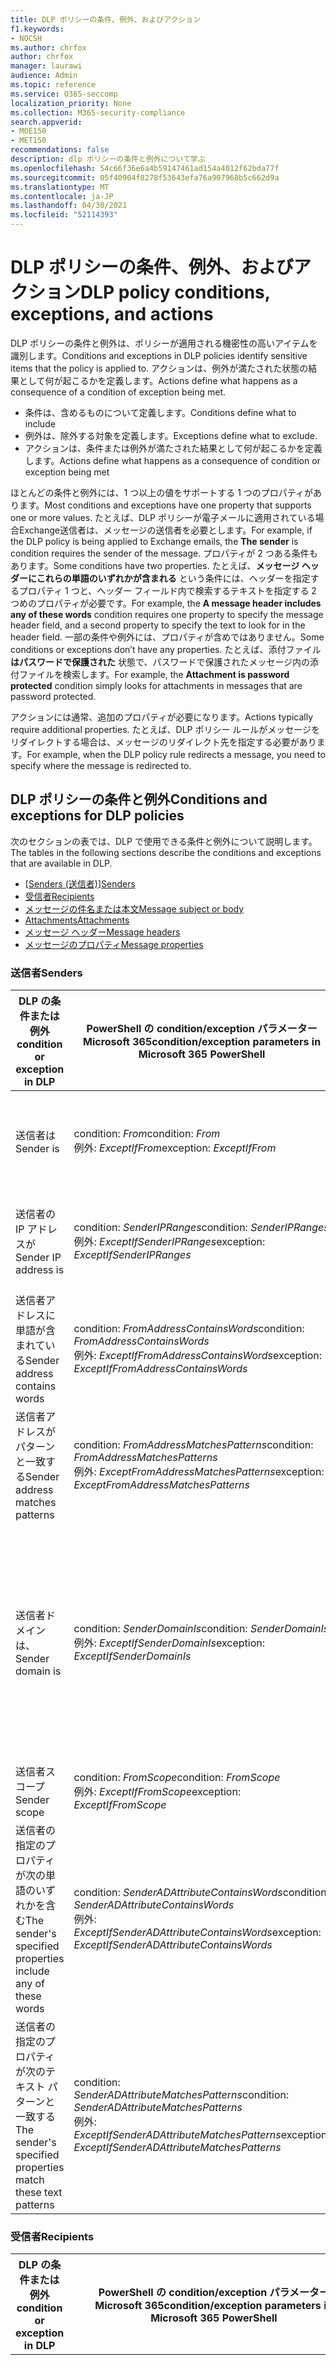 ```yaml
---
title: DLP ポリシーの条件、例外、およびアクション
f1.keywords:
- NOCSH
ms.author: chrfox
author: chrfox
manager: laurawi
audience: Admin
ms.topic: reference
ms.service: O365-seccomp
localization_priority: None
ms.collection: M365-security-compliance
search.appverid:
- MOE150
- MET150
recommendations: false
description: dlp ポリシーの条件と例外について学ぶ
ms.openlocfilehash: 54c66f36e6a4b59147461ad154a4012f62bda77f
ms.sourcegitcommit: 05f40904f8278f53643efa76a907968b5c662d9a
ms.translationtype: MT
ms.contentlocale: ja-JP
ms.lasthandoff: 04/30/2021
ms.locfileid: "52114393"
---
```

# <a name="dlp-policy-conditions-exceptions-and-actions"></a><span data-ttu-id="dfca8-103">DLP ポリシーの条件、例外、およびアクション</span><span class="sxs-lookup"><span data-stu-id="dfca8-103">DLP policy conditions, exceptions, and actions</span></span>

<span data-ttu-id="dfca8-104">DLP ポリシーの条件と例外は、ポリシーが適用される機密性の高いアイテムを識別します。</span><span class="sxs-lookup"><span data-stu-id="dfca8-104">Conditions and exceptions in DLP policies identify sensitive items that the policy is applied to.</span></span> <span data-ttu-id="dfca8-105">アクションは、例外が満たされた状態の結果として何が起こるかを定義します。</span><span class="sxs-lookup"><span data-stu-id="dfca8-105">Actions define what happens as a consequence of a condition of exception being met.</span></span>

- <span data-ttu-id="dfca8-106">条件は、含めるものについて定義します。</span><span class="sxs-lookup"><span data-stu-id="dfca8-106">Conditions define what to include</span></span>
- <span data-ttu-id="dfca8-107">例外は、除外する対象を定義します。</span><span class="sxs-lookup"><span data-stu-id="dfca8-107">Exceptions define what to exclude.</span></span>
- <span data-ttu-id="dfca8-108">アクションは、条件または例外が満たされた結果として何が起こるかを定義します。</span><span class="sxs-lookup"><span data-stu-id="dfca8-108">Actions define what happens as a consequence of condition or exception being met</span></span>
 
<span data-ttu-id="dfca8-109">ほとんどの条件と例外には、1 つ以上の値をサポートする 1 つのプロパティがあります。</span><span class="sxs-lookup"><span data-stu-id="dfca8-109">Most conditions and exceptions have one property that supports one or more values.</span></span> <span data-ttu-id="dfca8-110">たとえば、DLP ポリシーが電子メールに適用されている場合Exchange送信者は、メッセージの送信者を必要とします。</span><span class="sxs-lookup"><span data-stu-id="dfca8-110">For example, if the DLP policy is being applied to Exchange emails, the **The sender** is condition requires the sender of the message.</span></span> <span data-ttu-id="dfca8-111">プロパティが 2 つある条件もあります。</span><span class="sxs-lookup"><span data-stu-id="dfca8-111">Some conditions have two properties.</span></span> <span data-ttu-id="dfca8-112">たとえば、**メッセージ ヘッダーにこれらの単語のいずれかが含まれる** という条件には、ヘッダーを指定するプロパティ 1 つと、ヘッダー フィールド内で検索するテキストを指定する 2 つめのプロパティが必要です。</span><span class="sxs-lookup"><span data-stu-id="dfca8-112">For example, the **A message header includes any of these words** condition requires one property to specify the message header field, and a second property to specify the text to look for in the header field.</span></span> <span data-ttu-id="dfca8-113">一部の条件や例外には、プロパティが含めではありません。</span><span class="sxs-lookup"><span data-stu-id="dfca8-113">Some conditions or exceptions don’t have any properties.</span></span> <span data-ttu-id="dfca8-114">たとえば、添付ファイル **はパスワードで保護された** 状態で、パスワードで保護されたメッセージ内の添付ファイルを検索します。</span><span class="sxs-lookup"><span data-stu-id="dfca8-114">For example, the **Attachment is password protected** condition simply looks for attachments in messages that are password protected.</span></span>

<span data-ttu-id="dfca8-115">アクションには通常、追加のプロパティが必要になります。</span><span class="sxs-lookup"><span data-stu-id="dfca8-115">Actions typically require additional properties.</span></span> <span data-ttu-id="dfca8-116">たとえば、DLP ポリシー ルールがメッセージをリダイレクトする場合は、メッセージのリダイレクト先を指定する必要があります。</span><span class="sxs-lookup"><span data-stu-id="dfca8-116">For example, when the DLP policy rule redirects a message, you need to specify where the message is redirected to.</span></span> 
<!-- Some actions have multiple properties that are available or required. For example, when the rule adds a header field to the message header, you need to specify both the name and value of the header. When the rule adds a disclaimer to messages, you need to specify the disclaimer text, but you can also specify where to insert the text, or what to do if the disclaimer can't be added to the message. Typically, you can configure multiple actions in a rule, but some actions are exclusive. For example, one rule can't reject and redirect the same message.-->

## <a name="conditions-and-exceptions-for-dlp-policies"></a><span data-ttu-id="dfca8-117">DLP ポリシーの条件と例外</span><span class="sxs-lookup"><span data-stu-id="dfca8-117">Conditions and exceptions for DLP policies</span></span>

<span data-ttu-id="dfca8-118">次のセクションの表では、DLP で使用できる条件と例外について説明します。</span><span class="sxs-lookup"><span data-stu-id="dfca8-118">The tables in the following sections describe the conditions and exceptions that are available in DLP.</span></span>

- <span data-ttu-id="dfca8-119">[[Senders (送信者)](#senders)]</span><span class="sxs-lookup"><span data-stu-id="dfca8-119">[Senders](#senders)</span></span>
- [<span data-ttu-id="dfca8-120">受信者</span><span class="sxs-lookup"><span data-stu-id="dfca8-120">Recipients</span></span>](#recipients)
- [<span data-ttu-id="dfca8-121">メッセージの件名または本文</span><span class="sxs-lookup"><span data-stu-id="dfca8-121">Message subject or body</span></span>](#message-subject-or-body)
- [<span data-ttu-id="dfca8-122">Attachments</span><span class="sxs-lookup"><span data-stu-id="dfca8-122">Attachments</span></span>](#attachments)
- [<span data-ttu-id="dfca8-123">メッセージ ヘッダー</span><span class="sxs-lookup"><span data-stu-id="dfca8-123">Message headers</span></span>](#message-headers)
- [<span data-ttu-id="dfca8-124">メッセージのプロパティ</span><span class="sxs-lookup"><span data-stu-id="dfca8-124">Message properties</span></span>](#message-properties)

### <a name="senders"></a><span data-ttu-id="dfca8-125">送信者</span><span class="sxs-lookup"><span data-stu-id="dfca8-125">Senders</span></span>


|<span data-ttu-id="dfca8-126">**DLP の条件または例外**</span><span class="sxs-lookup"><span data-stu-id="dfca8-126">**condition or exception in DLP**</span></span>  |<span data-ttu-id="dfca8-127">**PowerShell の condition/exception パラメーター Microsoft 365**</span><span class="sxs-lookup"><span data-stu-id="dfca8-127">**condition/exception parameters in Microsoft 365 PowerShell**</span></span> |<span data-ttu-id="dfca8-128">**プロパティの種類**</span><span class="sxs-lookup"><span data-stu-id="dfca8-128">**property type**</span></span>  |<span data-ttu-id="dfca8-129">**説明**</span><span class="sxs-lookup"><span data-stu-id="dfca8-129">**description**</span></span>|
|---------|---------|---------|---------|
|<span data-ttu-id="dfca8-130">送信者は</span><span class="sxs-lookup"><span data-stu-id="dfca8-130">Sender is</span></span> |<span data-ttu-id="dfca8-131">condition: *From*</span><span class="sxs-lookup"><span data-stu-id="dfca8-131">condition: *From*</span></span> <br/> <span data-ttu-id="dfca8-132">例外: *ExceptIfFrom*</span><span class="sxs-lookup"><span data-stu-id="dfca8-132">exception: *ExceptIfFrom*</span></span>      |<span data-ttu-id="dfca8-133">住所</span><span class="sxs-lookup"><span data-stu-id="dfca8-133">Addresses</span></span> |     <span data-ttu-id="dfca8-134">指定されたメールボックス、メール ユーザー、メール連絡先、または組織内のMicrosoft 365によって送信されるメッセージ。</span><span class="sxs-lookup"><span data-stu-id="dfca8-134">Messages that are sent by the specified mailboxes, mail users, mail contacts, or Microsoft 365 groups in the organization.</span></span>|
|<span data-ttu-id="dfca8-135">送信者の IP アドレスが</span><span class="sxs-lookup"><span data-stu-id="dfca8-135">Sender IP address is</span></span>     |<span data-ttu-id="dfca8-136">condition: *SenderIPRanges*</span><span class="sxs-lookup"><span data-stu-id="dfca8-136">condition: *SenderIPRanges*</span></span><br/> <span data-ttu-id="dfca8-137">例外: *ExceptIfSenderIPRanges*</span><span class="sxs-lookup"><span data-stu-id="dfca8-137">exception: *ExceptIfSenderIPRanges*</span></span>         |  <span data-ttu-id="dfca8-138">IPAddressRanges</span><span class="sxs-lookup"><span data-stu-id="dfca8-138">IPAddressRanges</span></span>       | <span data-ttu-id="dfca8-139">送信者の IP アドレスが、指定した IP アドレスと一致するか、指定した IP アドレスの範囲内にあるメッセージです。</span><span class="sxs-lookup"><span data-stu-id="dfca8-139">Messages where the sender's IP address matches the specified IP address, or falls within the specified IP address range.</span></span>       |
|<span data-ttu-id="dfca8-140">送信者アドレスに単語が含まれている</span><span class="sxs-lookup"><span data-stu-id="dfca8-140">Sender address contains words</span></span>   | <span data-ttu-id="dfca8-141">condition: *FromAddressContainsWords*</span><span class="sxs-lookup"><span data-stu-id="dfca8-141">condition: *FromAddressContainsWords*</span></span> <br/> <span data-ttu-id="dfca8-142">例外: *ExceptIfFromAddressContainsWords*</span><span class="sxs-lookup"><span data-stu-id="dfca8-142">exception: *ExceptIfFromAddressContainsWords*</span></span>        |   <span data-ttu-id="dfca8-143">Words</span><span class="sxs-lookup"><span data-stu-id="dfca8-143">Words</span></span>      |   <span data-ttu-id="dfca8-144">送信者のメール アドレスに指定の単語が含まれているメッセージです。</span><span class="sxs-lookup"><span data-stu-id="dfca8-144">Messages that contain the specified words in the sender's email address.</span></span>|
| <span data-ttu-id="dfca8-145">送信者アドレスがパターンと一致する</span><span class="sxs-lookup"><span data-stu-id="dfca8-145">Sender address matches patterns</span></span>    | <span data-ttu-id="dfca8-146">condition: *FromAddressMatchesPatterns*</span><span class="sxs-lookup"><span data-stu-id="dfca8-146">condition: *FromAddressMatchesPatterns*</span></span> <br/> <span data-ttu-id="dfca8-147">例外: *ExceptFromAddressMatchesPatterns*</span><span class="sxs-lookup"><span data-stu-id="dfca8-147">exception: *ExceptFromAddressMatchesPatterns*</span></span>       |      <span data-ttu-id="dfca8-148">パターン</span><span class="sxs-lookup"><span data-stu-id="dfca8-148">Patterns</span></span>   |  <span data-ttu-id="dfca8-149">送信者のメール アドレスに、特定の正規表現と一致するテキスト パターンが含まれているメッセージです。</span><span class="sxs-lookup"><span data-stu-id="dfca8-149">Messages where the sender's email address contains text patterns that match the specified regular expressions.</span></span>  |
|<span data-ttu-id="dfca8-150">送信者ドメインは、</span><span class="sxs-lookup"><span data-stu-id="dfca8-150">Sender domain is</span></span>  |  <span data-ttu-id="dfca8-151">condition: *SenderDomainIs*</span><span class="sxs-lookup"><span data-stu-id="dfca8-151">condition: *SenderDomainIs*</span></span> <br/> <span data-ttu-id="dfca8-152">例外: *ExceptIfSenderDomainIs*</span><span class="sxs-lookup"><span data-stu-id="dfca8-152">exception: *ExceptIfSenderDomainIs*</span></span>       |<span data-ttu-id="dfca8-153">DomainName</span><span class="sxs-lookup"><span data-stu-id="dfca8-153">DomainName</span></span>         |     <span data-ttu-id="dfca8-154">送信者のメール アドレスのドメインが指定された値と一致するメッセージです。</span><span class="sxs-lookup"><span data-stu-id="dfca8-154">Messages where the domain of the sender's email address matches the specified value.</span></span> <span data-ttu-id="dfca8-155">指定したドメイン (ドメインのサブドメインなど) を含む送信者ドメインを検索する必要がある場合は、送信者アドレス一致 \**(\*\*\*FromAddressMatchesPatterns*) 条件を使用し、次の構文を使用してドメインを指定します。 \. \.</span><span class="sxs-lookup"><span data-stu-id="dfca8-155">If you need to find sender domains that *contain* the specified domain (for example, any subdomain of a domain), use **The sender address matches**(*FromAddressMatchesPatterns*) condition and specify the domain by using the syntax: '\.domain\.com$'.</span></span>    |
|<span data-ttu-id="dfca8-156">送信者スコープ</span><span class="sxs-lookup"><span data-stu-id="dfca8-156">Sender scope</span></span>    | <span data-ttu-id="dfca8-157">condition: *FromScope*</span><span class="sxs-lookup"><span data-stu-id="dfca8-157">condition: *FromScope*</span></span> <br/> <span data-ttu-id="dfca8-158">例外: *ExceptIfFromScope*</span><span class="sxs-lookup"><span data-stu-id="dfca8-158">exception: *ExceptIfFromScope*</span></span>    | <span data-ttu-id="dfca8-159">UserScopeFrom</span><span class="sxs-lookup"><span data-stu-id="dfca8-159">UserScopeFrom</span></span>    |    <span data-ttu-id="dfca8-160">内部または外部の送信者によって送信されるメッセージ。</span><span class="sxs-lookup"><span data-stu-id="dfca8-160">Messages that are sent by either internal or external senders.</span></span>    |
|<span data-ttu-id="dfca8-161">送信者の指定のプロパティが次の単語のいずれかを含む</span><span class="sxs-lookup"><span data-stu-id="dfca8-161">The sender's specified properties include any of these words</span></span>|<span data-ttu-id="dfca8-162">condition: *SenderADAttributeContainsWords*</span><span class="sxs-lookup"><span data-stu-id="dfca8-162">condition: *SenderADAttributeContainsWords*</span></span> <br/> <span data-ttu-id="dfca8-163">例外: *ExceptIfSenderADAttributeContainsWords*</span><span class="sxs-lookup"><span data-stu-id="dfca8-163">exception: *ExceptIfSenderADAttributeContainsWords*</span></span>|<span data-ttu-id="dfca8-164">First プロパティ: `ADAttribute`</span><span class="sxs-lookup"><span data-stu-id="dfca8-164">First property: `ADAttribute`</span></span> <p> <span data-ttu-id="dfca8-165">2 番目のプロパティ: `Words`</span><span class="sxs-lookup"><span data-stu-id="dfca8-165">Second property: `Words`</span></span>|<span data-ttu-id="dfca8-166">送信者の指定した Active Directory 属性に、指定された単語が含まれているメッセージ。</span><span class="sxs-lookup"><span data-stu-id="dfca8-166">Messages where the specified Active Directory attribute of the sender contains any of the specified words.</span></span>|
|<span data-ttu-id="dfca8-167">送信者の指定のプロパティが次のテキスト パターンと一致する</span><span class="sxs-lookup"><span data-stu-id="dfca8-167">The sender's specified properties match these text patterns</span></span>|<span data-ttu-id="dfca8-168">condition: *SenderADAttributeMatchesPatterns*</span><span class="sxs-lookup"><span data-stu-id="dfca8-168">condition: *SenderADAttributeMatchesPatterns*</span></span> <br/> <span data-ttu-id="dfca8-169">例外: *ExceptIfSenderADAttributeMatchesPatterns*</span><span class="sxs-lookup"><span data-stu-id="dfca8-169">exception: *ExceptIfSenderADAttributeMatchesPatterns*</span></span>|<span data-ttu-id="dfca8-170">First プロパティ: `ADAttribute`</span><span class="sxs-lookup"><span data-stu-id="dfca8-170">First property: `ADAttribute`</span></span> <p> <span data-ttu-id="dfca8-171">2 番目のプロパティ: `Patterns`</span><span class="sxs-lookup"><span data-stu-id="dfca8-171">Second property: `Patterns`</span></span>|<span data-ttu-id="dfca8-172">送信者の指定した Active Directory 属性に、指定した正規表現に一致するテキスト パターンが含まれるメッセージ。</span><span class="sxs-lookup"><span data-stu-id="dfca8-172">Messages where the specified Active Directory attribute of the sender contains text patterns that match the specified regular expressions.</span></span>|

### <a name="recipients"></a><span data-ttu-id="dfca8-173">受信者</span><span class="sxs-lookup"><span data-stu-id="dfca8-173">Recipients</span></span>

|<span data-ttu-id="dfca8-174">**DLP の条件または例外**</span><span class="sxs-lookup"><span data-stu-id="dfca8-174">**condition or exception in DLP**</span></span>| <span data-ttu-id="dfca8-175">**PowerShell の condition/exception パラメーター Microsoft 365**</span><span class="sxs-lookup"><span data-stu-id="dfca8-175">**condition/exception parameters in Microsoft 365 PowerShell**</span></span> |    <span data-ttu-id="dfca8-176">**プロパティの種類**</span><span class="sxs-lookup"><span data-stu-id="dfca8-176">**property type**</span></span> | <span data-ttu-id="dfca8-177">**説明**</span><span class="sxs-lookup"><span data-stu-id="dfca8-177">**description**</span></span>|
|---------|---------|---------|---------|
|<span data-ttu-id="dfca8-178">受信者が</span><span class="sxs-lookup"><span data-stu-id="dfca8-178">Recipient is</span></span>|  <span data-ttu-id="dfca8-179">condition: *SentTo*</span><span class="sxs-lookup"><span data-stu-id="dfca8-179">condition: *SentTo*</span></span> <br/> <span data-ttu-id="dfca8-180">例外: *ExceptIfSentTo*</span><span class="sxs-lookup"><span data-stu-id="dfca8-180">exception: *ExceptIfSentTo*</span></span> | <span data-ttu-id="dfca8-181">住所</span><span class="sxs-lookup"><span data-stu-id="dfca8-181">Addresses</span></span> | <span data-ttu-id="dfca8-p105">受信者の 1 人が組織内の指定されたメールボックス、メール ユーザー、メール連絡先であるメッセージです。受信者はメッセージの **To**、**Cc**、**Bcc** のフィールドにいることが可能です。</span><span class="sxs-lookup"><span data-stu-id="dfca8-p105">Messages where one of the recipients is the specified mailbox, mail user, or mail contact in the organization. The recipients can be in the **To**, **Cc**, or **Bcc** fields of the message.</span></span>|
|<span data-ttu-id="dfca8-184">受信者ドメインが</span><span class="sxs-lookup"><span data-stu-id="dfca8-184">Recipient domain is</span></span>|   <span data-ttu-id="dfca8-185">condition: *RecipientDomainIs*</span><span class="sxs-lookup"><span data-stu-id="dfca8-185">condition: *RecipientDomainIs*</span></span> <br/> <span data-ttu-id="dfca8-186">例外: *ExceptIfRecipientDomainIs*</span><span class="sxs-lookup"><span data-stu-id="dfca8-186">exception: *ExceptIfRecipientDomainIs*</span></span> |   <span data-ttu-id="dfca8-187">DomainName</span><span class="sxs-lookup"><span data-stu-id="dfca8-187">DomainName</span></span> |    <span data-ttu-id="dfca8-188">受信者の電子メール アドレスのドメインが指定した値と一致するメッセージ。</span><span class="sxs-lookup"><span data-stu-id="dfca8-188">Messages where the domain of the recipient's email address matches the specified value.</span></span>|
|<span data-ttu-id="dfca8-189">受信者のアドレスに単語が含まれている</span><span class="sxs-lookup"><span data-stu-id="dfca8-189">Recipient address contains words</span></span>|  <span data-ttu-id="dfca8-190">condition: *AnyOfRecipientAddressContainsWords*</span><span class="sxs-lookup"><span data-stu-id="dfca8-190">condition: *AnyOfRecipientAddressContainsWords*</span></span> <br/> <span data-ttu-id="dfca8-191">例外: *ExceptIfAnyOfRecipientAddressContainsWords*</span><span class="sxs-lookup"><span data-stu-id="dfca8-191">exception: *ExceptIfAnyOfRecipientAddressContainsWords*</span></span>|  <span data-ttu-id="dfca8-192">Words</span><span class="sxs-lookup"><span data-stu-id="dfca8-192">Words</span></span>|  <span data-ttu-id="dfca8-193">受信者のメール アドレスに指定の単語が含まれているメッセージです。</span><span class="sxs-lookup"><span data-stu-id="dfca8-193">Messages that contain the specified words in the recipient's email address.</span></span> <br/><span data-ttu-id="dfca8-p106">**注**: この条件が、受信プロキシ アドレスに送信されるメッセージについて考慮していない点に注意してください。受信者のプライマリ メール アドレスに送信されるメッセージのみを照合します。</span><span class="sxs-lookup"><span data-stu-id="dfca8-p106">**Note**: This condition doesn't consider messages that are sent to recipient proxy addresses. It only matches messages that are sent to the recipient's primary email address.</span></span>|
|<span data-ttu-id="dfca8-196">受信者アドレスがパターンと一致する</span><span class="sxs-lookup"><span data-stu-id="dfca8-196">Recipient address matches patterns</span></span>| <span data-ttu-id="dfca8-197">condition: *AnyOfRecipientAddressMatchesPatterns*</span><span class="sxs-lookup"><span data-stu-id="dfca8-197">condition: *AnyOfRecipientAddressMatchesPatterns*</span></span> <br/> <span data-ttu-id="dfca8-198">例外: *ExceptIfAnyOfRecipientAddressMatchesPatterns*</span><span class="sxs-lookup"><span data-stu-id="dfca8-198">exception: *ExceptIfAnyOfRecipientAddressMatchesPatterns*</span></span>| <span data-ttu-id="dfca8-199">パターン</span><span class="sxs-lookup"><span data-stu-id="dfca8-199">Patterns</span></span>    |<span data-ttu-id="dfca8-200">受信者のメール アドレスに、特定の正規表現と一致するテキスト パターンが含まれているメッセージです。</span><span class="sxs-lookup"><span data-stu-id="dfca8-200">Messages where a recipient's email address contains text patterns that match the specified regular expressions.</span></span> <br/> <span data-ttu-id="dfca8-p107">**注**: この条件が、受信プロキシ アドレスに送信されるメッセージについて考慮していない点に注意してください。受信者のプライマリ メール アドレスに送信されるメッセージのみを照合します。</span><span class="sxs-lookup"><span data-stu-id="dfca8-p107">**Note**: This condition doesn't consider messages that are sent to recipient proxy addresses. It only matches messages that are sent to the recipient's primary email address.</span></span>|
|<span data-ttu-id="dfca8-203">のメンバーに送信されます。</span><span class="sxs-lookup"><span data-stu-id="dfca8-203">Sent to member of</span></span>| <span data-ttu-id="dfca8-204">condition: *SentToMemberOf*</span><span class="sxs-lookup"><span data-stu-id="dfca8-204">condition: *SentToMemberOf*</span></span> <br/> <span data-ttu-id="dfca8-205">例外: *ExceptIfSentToMemberOf*</span><span class="sxs-lookup"><span data-stu-id="dfca8-205">exception: *ExceptIfSentToMemberOf*</span></span>|  <span data-ttu-id="dfca8-206">住所</span><span class="sxs-lookup"><span data-stu-id="dfca8-206">Addresses</span></span>|  <span data-ttu-id="dfca8-207">指定した配布グループ、メールが有効なセキュリティ グループ、またはグループのメンバーである受信者をMicrosoft 365メッセージ。</span><span class="sxs-lookup"><span data-stu-id="dfca8-207">Messages that contain recipients who are members of the specified distribution group, mail-enabled security group, or Microsoft 365 group.</span></span> <span data-ttu-id="dfca8-208">グループはメッセージの **To**、**Cc**、または **Bcc** フィールドにあることが可能です。</span><span class="sxs-lookup"><span data-stu-id="dfca8-208">The group can be in the **To**, **Cc**, or **Bcc** fields of the message.</span></span>|

### <a name="message-subject-or-body"></a><span data-ttu-id="dfca8-209">メッセージの件名または本文</span><span class="sxs-lookup"><span data-stu-id="dfca8-209">Message subject or body</span></span>

|<span data-ttu-id="dfca8-210">**DLP の条件または例外**</span><span class="sxs-lookup"><span data-stu-id="dfca8-210">**condition or exception in DLP**</span></span> | <span data-ttu-id="dfca8-211">**PowerShell の condition/exception パラメーター Microsoft 365**</span><span class="sxs-lookup"><span data-stu-id="dfca8-211">**condition/exception parameters in Microsoft 365 PowerShell**</span></span> |<span data-ttu-id="dfca8-212">**プロパティの種類**</span><span class="sxs-lookup"><span data-stu-id="dfca8-212">**property type**</span></span>| <span data-ttu-id="dfca8-213">**説明**</span><span class="sxs-lookup"><span data-stu-id="dfca8-213">**description**</span></span>|
|---------|---------|---------|---------|
|<span data-ttu-id="dfca8-214">件名には、単語または語句が含まれている</span><span class="sxs-lookup"><span data-stu-id="dfca8-214">Subject contains words or phrases</span></span>| <span data-ttu-id="dfca8-215">condition: *SubjectContainsWords*</span><span class="sxs-lookup"><span data-stu-id="dfca8-215">condition: *SubjectContainsWords*</span></span> <br/> <span data-ttu-id="dfca8-216">例外: *ExceptIf SubjectContainsWords*</span><span class="sxs-lookup"><span data-stu-id="dfca8-216">exception: *ExceptIf SubjectContainsWords*</span></span>| <span data-ttu-id="dfca8-217">Words</span><span class="sxs-lookup"><span data-stu-id="dfca8-217">Words</span></span>   |<span data-ttu-id="dfca8-218">Subject フィールドに特定の単語を持つメッセージです。</span><span class="sxs-lookup"><span data-stu-id="dfca8-218">Messages that have the specified words in the Subject field.</span></span>|
|<span data-ttu-id="dfca8-219">件名がパターンと一致する</span><span class="sxs-lookup"><span data-stu-id="dfca8-219">Subject matches patterns</span></span>|<span data-ttu-id="dfca8-220">condition: *SubjectMatchesPatterns*</span><span class="sxs-lookup"><span data-stu-id="dfca8-220">condition: *SubjectMatchesPatterns*</span></span> <br/> <span data-ttu-id="dfca8-221">例外: *ExceptIf SubjectMatchesPatterns*</span><span class="sxs-lookup"><span data-stu-id="dfca8-221">exception: *ExceptIf SubjectMatchesPatterns*</span></span>|<span data-ttu-id="dfca8-222">パターン</span><span class="sxs-lookup"><span data-stu-id="dfca8-222">Patterns</span></span>   |<span data-ttu-id="dfca8-223">Subject フィールドに、指定された正規表現に一致するテキスト パターンが含まれるメッセージ。</span><span class="sxs-lookup"><span data-stu-id="dfca8-223">Messages where the Subject field contain text patterns that match the specified regular expressions.</span></span>|
|<span data-ttu-id="dfca8-224">コンテンツが含まれている</span><span class="sxs-lookup"><span data-stu-id="dfca8-224">Content contains</span></span>|  <span data-ttu-id="dfca8-225">condition: *ContentContainsSensitiveInformation*</span><span class="sxs-lookup"><span data-stu-id="dfca8-225">condition: *ContentContainsSensitiveInformation*</span></span> <br/> <span data-ttu-id="dfca8-226">例外 *ExceptIfContentContainsSensitiveInformation*</span><span class="sxs-lookup"><span data-stu-id="dfca8-226">exception *ExceptIfContentContainsSensitiveInformation*</span></span>| <span data-ttu-id="dfca8-227">SensitiveInformationTypes</span><span class="sxs-lookup"><span data-stu-id="dfca8-227">SensitiveInformationTypes</span></span>|  <span data-ttu-id="dfca8-228">データ損失防止 (DLP) ポリシーで定義された機密情報を含むメッセージまたはドキュメント。</span><span class="sxs-lookup"><span data-stu-id="dfca8-228">Messages or documents that contain sensitive information as defined by data loss prevention (DLP) policies.</span></span>|
| <span data-ttu-id="dfca8-229">件名または本文の一致パターン</span><span class="sxs-lookup"><span data-stu-id="dfca8-229">Subject or Body matches pattern</span></span>    | <span data-ttu-id="dfca8-230">condition: *SubjectOrBodyMatchesPatterns*</span><span class="sxs-lookup"><span data-stu-id="dfca8-230">condition: *SubjectOrBodyMatchesPatterns*</span></span> <br/> <span data-ttu-id="dfca8-231">例外: *ExceptIfSubjectOrBodyMatchesPatterns*</span><span class="sxs-lookup"><span data-stu-id="dfca8-231">exception: *ExceptIfSubjectOrBodyMatchesPatterns*</span></span>    | <span data-ttu-id="dfca8-232">パターン</span><span class="sxs-lookup"><span data-stu-id="dfca8-232">Patterns</span></span>    | <span data-ttu-id="dfca8-233">件名フィールドまたはメッセージ本文に、指定した正規表現に一致するテキスト パターンが含まれるメッセージ。</span><span class="sxs-lookup"><span data-stu-id="dfca8-233">Messages where the subject field or message body contains text patterns that match the specified regular expressions.</span></span>    |
| <span data-ttu-id="dfca8-234">件名または本文に単語が含まれている</span><span class="sxs-lookup"><span data-stu-id="dfca8-234">Subject or Body contains words</span></span>    | <span data-ttu-id="dfca8-235">condition: *SubjectOrBodyContainsWords*</span><span class="sxs-lookup"><span data-stu-id="dfca8-235">condition: *SubjectOrBodyContainsWords*</span></span> <br/> <span data-ttu-id="dfca8-236">例外: *ExceptIfSubjectOrBodyContainsWords*</span><span class="sxs-lookup"><span data-stu-id="dfca8-236">exception: *ExceptIfSubjectOrBodyContainsWords*</span></span>    | <span data-ttu-id="dfca8-237">Words</span><span class="sxs-lookup"><span data-stu-id="dfca8-237">Words</span></span>    | <span data-ttu-id="dfca8-238">件名フィールドまたはメッセージ本文に指定された単語があるメッセージ</span><span class="sxs-lookup"><span data-stu-id="dfca8-238">Messages that have the specified words in the subject field or message body</span></span>    |


### <a name="attachments"></a><span data-ttu-id="dfca8-239">Attachments</span><span class="sxs-lookup"><span data-stu-id="dfca8-239">Attachments</span></span>

|<span data-ttu-id="dfca8-240">**DLP の条件または例外**</span><span class="sxs-lookup"><span data-stu-id="dfca8-240">**condition or exception in DLP**</span></span>| <span data-ttu-id="dfca8-241">**PowerShell の condition/exception パラメーター Microsoft 365**</span><span class="sxs-lookup"><span data-stu-id="dfca8-241">**condition/exception parameters in Microsoft 365 PowerShell**</span></span>| <span data-ttu-id="dfca8-242">**プロパティの種類**</span><span class="sxs-lookup"><span data-stu-id="dfca8-242">**property type**</span></span>   |<span data-ttu-id="dfca8-243">**説明**</span><span class="sxs-lookup"><span data-stu-id="dfca8-243">**description**</span></span>|
|---------|---------|---------|---------|
|<span data-ttu-id="dfca8-244">添付ファイルがパスワードで保護されている</span><span class="sxs-lookup"><span data-stu-id="dfca8-244">Attachment is password protected</span></span>|<span data-ttu-id="dfca8-245">condition: *DocumentIsPasswordProtected*</span><span class="sxs-lookup"><span data-stu-id="dfca8-245">condition: *DocumentIsPasswordProtected*</span></span> <br/> <span data-ttu-id="dfca8-246">例外: *ExceptIfDocumentIsPasswordProtected*</span><span class="sxs-lookup"><span data-stu-id="dfca8-246">exception: *ExceptIfDocumentIsPasswordProtected*</span></span>|<span data-ttu-id="dfca8-247">none</span><span class="sxs-lookup"><span data-stu-id="dfca8-247">none</span></span>| <span data-ttu-id="dfca8-248">添付ファイルがパスワードで保護された (ゆえにスキャンすることができない) メッセージです。</span><span class="sxs-lookup"><span data-stu-id="dfca8-248">Messages where an attachment is password protected (and therefore can't be scanned).</span></span> <span data-ttu-id="dfca8-249">パスワードの検出は、Office、.zip.7z ファイルでのみ機能します。</span><span class="sxs-lookup"><span data-stu-id="dfca8-249">Password detection only works for Office documents, .zip files, and .7z files.</span></span>|
|<span data-ttu-id="dfca8-250">添付ファイルのファイル拡張子は、</span><span class="sxs-lookup"><span data-stu-id="dfca8-250">Attachment’s file extension is</span></span>|<span data-ttu-id="dfca8-251">condition: *ContentExtensionMatchesWords*</span><span class="sxs-lookup"><span data-stu-id="dfca8-251">condition: *ContentExtensionMatchesWords*</span></span> <br/> <span data-ttu-id="dfca8-252">例外: *ExceptIfContentExtensionMatchesWords*</span><span class="sxs-lookup"><span data-stu-id="dfca8-252">exception: *ExceptIfContentExtensionMatchesWords*</span></span>|  <span data-ttu-id="dfca8-253">Words</span><span class="sxs-lookup"><span data-stu-id="dfca8-253">Words</span></span>   |<span data-ttu-id="dfca8-254">添付ファイルの拡張子が、以下の指定の単語と一致するメッセージです。</span><span class="sxs-lookup"><span data-stu-id="dfca8-254">Messages where an attachment's file extension matches any of the specified words.</span></span>|
|<span data-ttu-id="dfca8-255">メール添付ファイルのコンテンツをスキャンできない</span><span class="sxs-lookup"><span data-stu-id="dfca8-255">Any email attachment’s content could not be scanned</span></span>|<span data-ttu-id="dfca8-256">condition: *DocumentIsUnsupported*</span><span class="sxs-lookup"><span data-stu-id="dfca8-256">condition: *DocumentIsUnsupported*</span></span> <br/><span data-ttu-id="dfca8-257">例外: *ExceptIf DocumentIsUnsupported*</span><span class="sxs-lookup"><span data-stu-id="dfca8-257">exception: *ExceptIf DocumentIsUnsupported*</span></span>|   <span data-ttu-id="dfca8-258">該当なし</span><span class="sxs-lookup"><span data-stu-id="dfca8-258">n/a</span></span>|    <span data-ttu-id="dfca8-259">添付ファイルがユーザーによってネイティブに認識されないExchange Online。</span><span class="sxs-lookup"><span data-stu-id="dfca8-259">Messages where an attachment isn't natively recognized by Exchange Online.</span></span>|
|<span data-ttu-id="dfca8-260">メール添付ファイルのコンテンツがスキャンを完了しなかった</span><span class="sxs-lookup"><span data-stu-id="dfca8-260">Any email attachment’s content didn’t complete scanning</span></span>|   <span data-ttu-id="dfca8-261">condition: *ProcessingLimitExceeded*</span><span class="sxs-lookup"><span data-stu-id="dfca8-261">condition: *ProcessingLimitExceeded*</span></span> <br/> <span data-ttu-id="dfca8-262">例外: *ExceptIfProcessingLimitExceeded*</span><span class="sxs-lookup"><span data-stu-id="dfca8-262">exception: *ExceptIfProcessingLimitExceeded*</span></span>|    <span data-ttu-id="dfca8-263">該当なし</span><span class="sxs-lookup"><span data-stu-id="dfca8-263">n/a</span></span> |<span data-ttu-id="dfca8-p110">ルール エンジンが添付ファイルのスキャンを完了できなかったメッセージです。内容が完全にスキャンできなかったメッセージを認識し、処理するために協力して作用するルールを作成するために、この条件を使用できます。</span><span class="sxs-lookup"><span data-stu-id="dfca8-p110">Messages where the rules engine couldn't complete the scanning of the attachments. You can use this condition to create rules that work together to identify and process messages where the content couldn't be fully scanned.</span></span>|
|<span data-ttu-id="dfca8-266">ドキュメント名に単語が含まれている</span><span class="sxs-lookup"><span data-stu-id="dfca8-266">Document name contains words</span></span>|<span data-ttu-id="dfca8-267">condition: *DocumentNameMatchesWords*</span><span class="sxs-lookup"><span data-stu-id="dfca8-267">condition: *DocumentNameMatchesWords*</span></span> <br/> <span data-ttu-id="dfca8-268">例外: *ExceptIfDocumentNameMatchesWords*</span><span class="sxs-lookup"><span data-stu-id="dfca8-268">exception: *ExceptIfDocumentNameMatchesWords*</span></span> |<span data-ttu-id="dfca8-269">Words</span><span class="sxs-lookup"><span data-stu-id="dfca8-269">Words</span></span>  |<span data-ttu-id="dfca8-270">添付ファイルのファイル名が指定した単語と一致するメッセージ。</span><span class="sxs-lookup"><span data-stu-id="dfca8-270">Messages where an attachment's file name matches any of the specified words.</span></span>|
|<span data-ttu-id="dfca8-271">ドキュメント名がパターンと一致する</span><span class="sxs-lookup"><span data-stu-id="dfca8-271">Document name matches patterns</span></span>|<span data-ttu-id="dfca8-272">condition: *DocumentNameMatchesPatterns*</span><span class="sxs-lookup"><span data-stu-id="dfca8-272">condition: *DocumentNameMatchesPatterns*</span></span> <br/> <span data-ttu-id="dfca8-273">例外: *ExceptIfDocumentNameMatchesPatterns*</span><span class="sxs-lookup"><span data-stu-id="dfca8-273">exception: *ExceptIfDocumentNameMatchesPatterns*</span></span>|    <span data-ttu-id="dfca8-274">パターン</span><span class="sxs-lookup"><span data-stu-id="dfca8-274">Patterns</span></span>    |<span data-ttu-id="dfca8-275">添付ファイル名に特定の正規表現と一致するテキスト パターンが含まれているメッセージです。</span><span class="sxs-lookup"><span data-stu-id="dfca8-275">Messages where an attachment's file name contains text patterns that match the specified regular expressions.</span></span>|
|<span data-ttu-id="dfca8-276">文書のプロパティが</span><span class="sxs-lookup"><span data-stu-id="dfca8-276">Document property is</span></span>|<span data-ttu-id="dfca8-277">condition: *ContentPropertyContainsWords*</span><span class="sxs-lookup"><span data-stu-id="dfca8-277">condition: *ContentPropertyContainsWords*</span></span> <br/> <span data-ttu-id="dfca8-278">例外: *ExceptIfContentPropertyContainsWords*</span><span class="sxs-lookup"><span data-stu-id="dfca8-278">exception: *ExceptIfContentPropertyContainsWords*</span></span> |<span data-ttu-id="dfca8-279">Words</span><span class="sxs-lookup"><span data-stu-id="dfca8-279">Words</span></span>| <span data-ttu-id="dfca8-280">添付ファイルのファイル拡張子が指定された単語と一致するメッセージまたはドキュメント。</span><span class="sxs-lookup"><span data-stu-id="dfca8-280">Messages or documents where an attachment's file extension matches any of the specified words.</span></span>|
|<span data-ttu-id="dfca8-281">ドキュメント のサイズが等しいか、またはより大きい</span><span class="sxs-lookup"><span data-stu-id="dfca8-281">Document size equals or is greater than</span></span>| <span data-ttu-id="dfca8-282">condition: *DocumentSizeOver*</span><span class="sxs-lookup"><span data-stu-id="dfca8-282">condition: *DocumentSizeOver*</span></span> <br/> <span data-ttu-id="dfca8-283">例外: *ExceptIfDocumentSizeOver*</span><span class="sxs-lookup"><span data-stu-id="dfca8-283">exception: *ExceptIfDocumentSizeOver*</span></span>|    <span data-ttu-id="dfca8-284">Size</span><span class="sxs-lookup"><span data-stu-id="dfca8-284">Size</span></span>    |<span data-ttu-id="dfca8-285">任意の添付ファイルが指定値以上のメッセージです。</span><span class="sxs-lookup"><span data-stu-id="dfca8-285">Messages where any attachment is greater than or equal to the specified value.</span></span>|
|<span data-ttu-id="dfca8-286">添付ファイルのコンテンツには、これらの単語が含まれます</span><span class="sxs-lookup"><span data-stu-id="dfca8-286">Any attachment's content includes any of these words</span></span>| <span data-ttu-id="dfca8-287">condition: *DocumentContainsWords*</span><span class="sxs-lookup"><span data-stu-id="dfca8-287">condition: *DocumentContainsWords*</span></span> <br/> <span data-ttu-id="dfca8-288">例外: *ExceptIfDocumentContainsWords*</span><span class="sxs-lookup"><span data-stu-id="dfca8-288">exception: *ExceptIfDocumentContainsWords*</span></span> |`Words`|<span data-ttu-id="dfca8-289">添付ファイルに指定された単語が含まれているメッセージです。</span><span class="sxs-lookup"><span data-stu-id="dfca8-289">Messages where an attachment contains the specified words.</span></span>|
|<span data-ttu-id="dfca8-290">添付ファイルのコンテンツがこれらのテキスト パターンと一致する</span><span class="sxs-lookup"><span data-stu-id="dfca8-290">Any attachments content matches these text patterns</span></span>|<span data-ttu-id="dfca8-291">condition: *DocumentMatchesPatterns*</span><span class="sxs-lookup"><span data-stu-id="dfca8-291">condition: *DocumentMatchesPatterns*</span></span> <br/> <span data-ttu-id="dfca8-292">例外: *ExceptIfDocumentMatchesPatterns*</span><span class="sxs-lookup"><span data-stu-id="dfca8-292">exception: *ExceptIfDocumentMatchesPatterns*</span></span> |`Patterns`|<span data-ttu-id="dfca8-293">添付ファイルに特定の正規表現と一致するテキスト パターンが含まれているメッセージです。</span><span class="sxs-lookup"><span data-stu-id="dfca8-293">Messages where an attachment contains text patterns that match the specified regular expressions.</span></span> |

### <a name="message-headers"></a><span data-ttu-id="dfca8-294">メッセージ  ヘッダー</span><span class="sxs-lookup"><span data-stu-id="dfca8-294">Message Headers</span></span>

|<span data-ttu-id="dfca8-295">**DLP の条件または例外**</span><span class="sxs-lookup"><span data-stu-id="dfca8-295">**condition or exception in DLP**</span></span>| <span data-ttu-id="dfca8-296">**PowerShell の condition/exception パラメーター Microsoft 365**</span><span class="sxs-lookup"><span data-stu-id="dfca8-296">**condition/exception parameters in Microsoft 365 PowerShell**</span></span>| <span data-ttu-id="dfca8-297">**プロパティの種類**</span><span class="sxs-lookup"><span data-stu-id="dfca8-297">**property type**</span></span>|  <span data-ttu-id="dfca8-298">**説明**</span><span class="sxs-lookup"><span data-stu-id="dfca8-298">**description**</span></span>|
|---------|---------|---------|---------|
|<span data-ttu-id="dfca8-299">ヘッダーには、単語または語句が含まれています</span><span class="sxs-lookup"><span data-stu-id="dfca8-299">Header contains words or phrases</span></span>|<span data-ttu-id="dfca8-300">condition: *HeaderContainsWords*</span><span class="sxs-lookup"><span data-stu-id="dfca8-300">condition: *HeaderContainsWords*</span></span> <br/> <span data-ttu-id="dfca8-301">例外: *ExceptIfHeaderContainsWords*</span><span class="sxs-lookup"><span data-stu-id="dfca8-301">exception: *ExceptIfHeaderContainsWords*</span></span>|  <span data-ttu-id="dfca8-302">ハッシュ テーブル</span><span class="sxs-lookup"><span data-stu-id="dfca8-302">Hash Table</span></span>  |<span data-ttu-id="dfca8-303">指定したヘッダー フィールドを含むメッセージであり、そのヘッダー フィールドの値には指定した単語が含まれています。</span><span class="sxs-lookup"><span data-stu-id="dfca8-303">Messages that contain the specified header field, and the value of that header field contains the specified words.</span></span>|
|<span data-ttu-id="dfca8-304">ヘッダーがパターンと一致する</span><span class="sxs-lookup"><span data-stu-id="dfca8-304">Header matches patterns</span></span>|   <span data-ttu-id="dfca8-305">condition: *HeaderMatchesPatterns*</span><span class="sxs-lookup"><span data-stu-id="dfca8-305">condition: *HeaderMatchesPatterns*</span></span> <br/> <span data-ttu-id="dfca8-306">例外: *ExceptIfHeaderMatchesPatterns*</span><span class="sxs-lookup"><span data-stu-id="dfca8-306">exception: *ExceptIfHeaderMatchesPatterns*</span></span>|    <span data-ttu-id="dfca8-307">ハッシュ テーブル</span><span class="sxs-lookup"><span data-stu-id="dfca8-307">Hash Table</span></span>  |<span data-ttu-id="dfca8-308">指定したヘッダー フィールドを含むメッセージであり、そのヘッダー フィールドの値には指定した正規表現が含まれています。</span><span class="sxs-lookup"><span data-stu-id="dfca8-308">Messages that contain the specified header field, and the value of that header field contains the specified regular expressions.</span></span>|

### <a name="message-properties"></a><span data-ttu-id="dfca8-309">メッセージのプロパティ</span><span class="sxs-lookup"><span data-stu-id="dfca8-309">Message properties</span></span>

|<span data-ttu-id="dfca8-310">**DLP の条件または例外**</span><span class="sxs-lookup"><span data-stu-id="dfca8-310">**condition or exception in DLP**</span></span>| <span data-ttu-id="dfca8-311">**PowerShell の condition/exception パラメーター Microsoft 365**</span><span class="sxs-lookup"><span data-stu-id="dfca8-311">**condition/exception parameters in Microsoft 365 PowerShell**</span></span>| <span data-ttu-id="dfca8-312">**プロパティの種類**</span><span class="sxs-lookup"><span data-stu-id="dfca8-312">**property type**</span></span>   |<span data-ttu-id="dfca8-313">**説明**</span><span class="sxs-lookup"><span data-stu-id="dfca8-313">**description**</span></span>|
|---------|---------|---------|---------|
| <span data-ttu-id="dfca8-314">重要度の高い</span><span class="sxs-lookup"><span data-stu-id="dfca8-314">With importance</span></span>    | <span data-ttu-id="dfca8-315">condition: *WithImportance*</span><span class="sxs-lookup"><span data-stu-id="dfca8-315">condition: *WithImportance*</span></span> <br/> <span data-ttu-id="dfca8-316">例外: *ExceptIfWithImportance*</span><span class="sxs-lookup"><span data-stu-id="dfca8-316">exception: *ExceptIfWithImportance*</span></span>    | <span data-ttu-id="dfca8-317">Importance</span><span class="sxs-lookup"><span data-stu-id="dfca8-317">Importance</span></span>    | <span data-ttu-id="dfca8-318">指定された重要度レベルでマークされたメッセージ。</span><span class="sxs-lookup"><span data-stu-id="dfca8-318">Messages that are marked with the specified importance level.</span></span>    |
| <span data-ttu-id="dfca8-319">コンテンツ文字セットに単語が含まれている</span><span class="sxs-lookup"><span data-stu-id="dfca8-319">Content character set contains words</span></span>    | <span data-ttu-id="dfca8-320">condition: *ContentCharacterSetContainsWords*</span><span class="sxs-lookup"><span data-stu-id="dfca8-320">condition: *ContentCharacterSetContainsWords*</span></span> <br/> <span data-ttu-id="dfca8-321">*ExceptIfContentCharacterSetContainsWords*</span><span class="sxs-lookup"><span data-stu-id="dfca8-321">*ExceptIfContentCharacterSetContainsWords*</span></span>    | <span data-ttu-id="dfca8-322">CharacterSets</span><span class="sxs-lookup"><span data-stu-id="dfca8-322">CharacterSets</span></span>    | <span data-ttu-id="dfca8-323">指定した文字セット名のいずれかを含むメッセージです。</span><span class="sxs-lookup"><span data-stu-id="dfca8-323">Messages that have any of the specified character set names.</span></span>    |
| <span data-ttu-id="dfca8-324">送信者の上書きを持つ</span><span class="sxs-lookup"><span data-stu-id="dfca8-324">Has sender override</span></span>    | <span data-ttu-id="dfca8-325">condition: *HasSenderOverride*</span><span class="sxs-lookup"><span data-stu-id="dfca8-325">condition: *HasSenderOverride*</span></span> <br/> <span data-ttu-id="dfca8-326">例外: *ExceptIfHasSenderOverride*</span><span class="sxs-lookup"><span data-stu-id="dfca8-326">exception: *ExceptIfHasSenderOverride*</span></span>    | <span data-ttu-id="dfca8-327">該当なし</span><span class="sxs-lookup"><span data-stu-id="dfca8-327">n/a</span></span>    | <span data-ttu-id="dfca8-328">送信者がデータ損失防止 (DLP) ポリシーを上書きすることを選択したメッセージです。</span><span class="sxs-lookup"><span data-stu-id="dfca8-328">Messages where the sender has chosen to override a data loss prevention (DLP) policy.</span></span> <span data-ttu-id="dfca8-329">DLP ポリシーの詳細については、「データ損失 [防止について」を参照してください。](./dlp-learn-about-dlp.md)</span><span class="sxs-lookup"><span data-stu-id="dfca8-329">For more information about DLP policies see [Learn about data loss prevention](./dlp-learn-about-dlp.md)</span></span> |
| <span data-ttu-id="dfca8-330">メッセージの種類が一致する</span><span class="sxs-lookup"><span data-stu-id="dfca8-330">Message type matches</span></span>    | <span data-ttu-id="dfca8-331">condition: *MessageTypeMatches*</span><span class="sxs-lookup"><span data-stu-id="dfca8-331">condition: *MessageTypeMatches*</span></span> <br/> <span data-ttu-id="dfca8-332">例外: *ExceptIfMessageTypeMatches*</span><span class="sxs-lookup"><span data-stu-id="dfca8-332">exception: *ExceptIfMessageTypeMatches*</span></span>    | <span data-ttu-id="dfca8-333">MessageType</span><span class="sxs-lookup"><span data-stu-id="dfca8-333">MessageType</span></span>    | <span data-ttu-id="dfca8-334">指定の種類のメッセージです。</span><span class="sxs-lookup"><span data-stu-id="dfca8-334">Messages of the specified type.</span></span>    |
|<span data-ttu-id="dfca8-335">メッセージ サイズが次の値以上の場合</span><span class="sxs-lookup"><span data-stu-id="dfca8-335">The message size is greater than or equal to</span></span>| <span data-ttu-id="dfca8-336">condition: *MessageSizeOver*</span><span class="sxs-lookup"><span data-stu-id="dfca8-336">condition: *MessageSizeOver*</span></span> <br/> <span data-ttu-id="dfca8-337">例外: *ExceptIfMessageSizeOver*</span><span class="sxs-lookup"><span data-stu-id="dfca8-337">exception: *ExceptIfMessageSizeOver*</span></span> |`Size`|<span data-ttu-id="dfca8-338">合計サイズ (メッセージ プラス添付ファイル) が指定値以上のメッセージです。</span><span class="sxs-lookup"><span data-stu-id="dfca8-338">Messages where the total size (message plus attachments) is greater than or equal to the specified value.</span></span> <span data-ttu-id="dfca8-339">**注**:メールボックスのメッセージ サイズの制限は、メール フロー ルールの前に評価されます。</span><span class="sxs-lookup"><span data-stu-id="dfca8-339">**Note**: Message size limits on mailboxes are evaluated before mail flow rules.</span></span> <span data-ttu-id="dfca8-340">この条件を含むルールがメッセージを処理する前に、メールボックスに対して大きすぎるメッセージが拒否されます。</span><span class="sxs-lookup"><span data-stu-id="dfca8-340">A message that's too large for a mailbox will be rejected before a rule with this condition is able to act on the message.</span></span>|

## <a name="actions-for-dlp-policies"></a><span data-ttu-id="dfca8-341">DLP ポリシーのアクション</span><span class="sxs-lookup"><span data-stu-id="dfca8-341">Actions for DLP policies</span></span>

<span data-ttu-id="dfca8-342">次の表に、DLP で使用できるアクションについて説明します。</span><span class="sxs-lookup"><span data-stu-id="dfca8-342">This table describes the actions that are available in DLP.</span></span>


|<span data-ttu-id="dfca8-343">**DLP のアクション**</span><span class="sxs-lookup"><span data-stu-id="dfca8-343">**action in DLP**</span></span>|<span data-ttu-id="dfca8-344">**PowerShell のアクション Microsoft 365パラメーター**</span><span class="sxs-lookup"><span data-stu-id="dfca8-344">**action parameters in Microsoft 365 PowerShell**</span></span>|<span data-ttu-id="dfca8-345">**プロパティの種類**</span><span class="sxs-lookup"><span data-stu-id="dfca8-345">**property type**</span></span>|<span data-ttu-id="dfca8-346">**説明**</span><span class="sxs-lookup"><span data-stu-id="dfca8-346">**description**</span></span>|
|---------|---------|---------|---------|
|<span data-ttu-id="dfca8-347">ヘッダーの設定</span><span class="sxs-lookup"><span data-stu-id="dfca8-347">Set header</span></span>|<span data-ttu-id="dfca8-348">SetHeader</span><span class="sxs-lookup"><span data-stu-id="dfca8-348">SetHeader</span></span>|<span data-ttu-id="dfca8-349">First プロパティ: *ヘッダー名*</span><span class="sxs-lookup"><span data-stu-id="dfca8-349">First property: *Header Name*</span></span> </br> <span data-ttu-id="dfca8-350">2 番目のプロパティ: *ヘッダー値*</span><span class="sxs-lookup"><span data-stu-id="dfca8-350">Second property: *Header Value*</span></span>|<span data-ttu-id="dfca8-351">SetHeader パラメーターは、メッセージ ヘッダーのヘッダー フィールドと値を追加または変更する DLP ルールのアクションを指定します。</span><span class="sxs-lookup"><span data-stu-id="dfca8-351">The SetHeader parameter specifies an action for the DLP rule that adds or modifies a header field and value in the message header.</span></span> <span data-ttu-id="dfca8-352">このパラメーターは、構文 "HeaderName:HeaderValue" を使用します。</span><span class="sxs-lookup"><span data-stu-id="dfca8-352">This parameter uses the syntax "HeaderName:HeaderValue".</span></span> <span data-ttu-id="dfca8-353">複数のヘッダー名と値のペアをコンマで区切って指定できます</span><span class="sxs-lookup"><span data-stu-id="dfca8-353">You can specify multiple header name and value pairs separated by commas</span></span>|
|<span data-ttu-id="dfca8-354">ヘッダーの削除</span><span class="sxs-lookup"><span data-stu-id="dfca8-354">Remove header</span></span>| <span data-ttu-id="dfca8-355">RemoveHeader</span><span class="sxs-lookup"><span data-stu-id="dfca8-355">RemoveHeader</span></span>| <span data-ttu-id="dfca8-356">最初のプロパティ: *MessageHeaderField*</span><span class="sxs-lookup"><span data-stu-id="dfca8-356">First property: *MessageHeaderField*</span></span></br> <span data-ttu-id="dfca8-357">2 番目のプロパティ: *String*</span><span class="sxs-lookup"><span data-stu-id="dfca8-357">Second property: *String*</span></span>|  <span data-ttu-id="dfca8-358">RemoveHeader パラメーターは、メッセージ ヘッダーからヘッダー フィールドを削除する DLP ルールのアクションを指定します。</span><span class="sxs-lookup"><span data-stu-id="dfca8-358">The RemoveHeader parameter specifies an action for the DLP rule that removes a header field from the message header.</span></span> <span data-ttu-id="dfca8-359">このパラメーターは、構文 "HeaderName" または "HeaderName:HeaderValue" を使用します。複数のヘッダー名またはヘッダー名と値のペアをコンマで区切って指定できます。</span><span class="sxs-lookup"><span data-stu-id="dfca8-359">This parameter uses the syntax “HeaderName” or "HeaderName:HeaderValue".You can specify multiple header names or header name and value pairs separated by commas</span></span>|
|<span data-ttu-id="dfca8-360">メッセージを特定のユーザーにリダイレクトする</span><span class="sxs-lookup"><span data-stu-id="dfca8-360">Redirect the message to specific users</span></span>|<span data-ttu-id="dfca8-361">*RedirectMessageTo*</span><span class="sxs-lookup"><span data-stu-id="dfca8-361">*RedirectMessageTo*</span></span>|<span data-ttu-id="dfca8-362">住所</span><span class="sxs-lookup"><span data-stu-id="dfca8-362">Addresses</span></span>| <span data-ttu-id="dfca8-p115">特定の受信者にメッセージをリダイレクトします。元の受信者にメッセージを配信せず、送信者や元の受信者に通知を送信しません。</span><span class="sxs-lookup"><span data-stu-id="dfca8-p115">Redirects the message to the specified recipients. The message isn't delivered to the original recipients, and no notification is sent to the sender or the original recipients.</span></span>|
|<span data-ttu-id="dfca8-365">承認のためにメッセージを送信者のマネージャーに転送する</span><span class="sxs-lookup"><span data-stu-id="dfca8-365">Forward the message for approval to sender’s manager</span></span>| <span data-ttu-id="dfca8-366">中</span><span class="sxs-lookup"><span data-stu-id="dfca8-366">Moderate</span></span>|<span data-ttu-id="dfca8-367">First プロパティ: *ModerateMessageByManager*</span><span class="sxs-lookup"><span data-stu-id="dfca8-367">First property: *ModerateMessageByManager*</span></span></br> <span data-ttu-id="dfca8-368">2 番目のプロパティ: *ブール型 (Boolean)*</span><span class="sxs-lookup"><span data-stu-id="dfca8-368">Second property: *Boolean*</span></span>|<span data-ttu-id="dfca8-369">Moderate パラメーターは、電子メール メッセージをモデレーターに送信する DLP ルールのアクションを指定します。</span><span class="sxs-lookup"><span data-stu-id="dfca8-369">The Moderate parameter specifies an action for the DLP rule that sends the email message to a moderator.</span></span> <span data-ttu-id="dfca8-370">このパラメーターでは、@{ModerateMessageByManager = \| <$true$false>。</span><span class="sxs-lookup"><span data-stu-id="dfca8-370">This parameter uses the syntax: @{ModerateMessageByManager = <$true \| $false>;</span></span>|
|<span data-ttu-id="dfca8-371">承認のメッセージを特定の承認者に転送する</span><span class="sxs-lookup"><span data-stu-id="dfca8-371">Forward the message for approval to specific approvers</span></span>| <span data-ttu-id="dfca8-372">中</span><span class="sxs-lookup"><span data-stu-id="dfca8-372">Moderate</span></span>|<span data-ttu-id="dfca8-373">First プロパティ: *ModerateMessageByUser*</span><span class="sxs-lookup"><span data-stu-id="dfca8-373">First property: *ModerateMessageByUser*</span></span></br><span data-ttu-id="dfca8-374">2 番目のプロパティ: *Addresses*</span><span class="sxs-lookup"><span data-stu-id="dfca8-374">Second property: *Addresses*</span></span>|<span data-ttu-id="dfca8-375">Moderate パラメーターは、電子メール メッセージをモデレーターに送信する DLP ルールのアクションを指定します。</span><span class="sxs-lookup"><span data-stu-id="dfca8-375">The Moderate parameter specifies an action for the DLP rule that sends the email message to a moderator.</span></span> <span data-ttu-id="dfca8-376">このパラメーターでは、@{ ModerateMessageByUser = @("emailaddress1","emailaddress2",..."emailaddressN")} という構文を使用します。</span><span class="sxs-lookup"><span data-stu-id="dfca8-376">This parameter uses the syntax: @{ ModerateMessageByUser = @("emailaddress1","emailaddress2",..."emailaddressN")}</span></span>|
|<span data-ttu-id="dfca8-377">受信者の追加</span><span class="sxs-lookup"><span data-stu-id="dfca8-377">Add recipient</span></span>|<span data-ttu-id="dfca8-378">AddRecipients</span><span class="sxs-lookup"><span data-stu-id="dfca8-378">AddRecipients</span></span>|<span data-ttu-id="dfca8-379">First プロパティ: *Field*</span><span class="sxs-lookup"><span data-stu-id="dfca8-379">First property: *Field*</span></span></br><span data-ttu-id="dfca8-380">2 番目のプロパティ: *Addresses*</span><span class="sxs-lookup"><span data-stu-id="dfca8-380">Second property: *Addresses*</span></span>| <span data-ttu-id="dfca8-381">メッセージの [宛先/Cc/Bcc] フィールドに 1 つ以上の受信者を追加します。</span><span class="sxs-lookup"><span data-stu-id="dfca8-381">Adds one or more recipients to the To/Cc/Bcc field of the message.</span></span> <span data-ttu-id="dfca8-382">このパラメーターでは、@{<AddToRecipients \| CopyTo \| BlindCopy> To = "emailaddress"} という構文を使用します。</span><span class="sxs-lookup"><span data-stu-id="dfca8-382">This parameter uses the syntax: @{<AddToRecipients \| CopyTo \| BlindCopyTo> = "emailaddress"}</span></span>|
|<span data-ttu-id="dfca8-383">送信者のマネージャーを受信者として追加する</span><span class="sxs-lookup"><span data-stu-id="dfca8-383">Add the sender’s manager as recipient</span></span>|<span data-ttu-id="dfca8-384">AddRecipients</span><span class="sxs-lookup"><span data-stu-id="dfca8-384">AddRecipients</span></span> | <span data-ttu-id="dfca8-385">First プロパティ: *AddedManagerAction*</span><span class="sxs-lookup"><span data-stu-id="dfca8-385">First property: *AddedManagerAction*</span></span></br><span data-ttu-id="dfca8-386">2 番目のプロパティ: *Field*</span><span class="sxs-lookup"><span data-stu-id="dfca8-386">Second property: *Field*</span></span> | <span data-ttu-id="dfca8-387">送信者の上司を指定の受信者タイプ ( To 、 Cc 、 Bcc ) としてメッセージに追加したり、送信者や受信者に通知することなくメッセージを送信者の上司にリダイレクトします。</span><span class="sxs-lookup"><span data-stu-id="dfca8-387">Adds the sender's manager to the message as the specified recipient type ( To, Cc, Bcc ), or redirects the message to the sender's manager without notifying the sender or the recipient.</span></span> <span data-ttu-id="dfca8-388">このアクションは、送信者の Manager 属性が Active Directory で定義されている場合のみ有効です。</span><span class="sxs-lookup"><span data-stu-id="dfca8-388">This action only works if the sender's Manager attribute is defined in Active Directory.</span></span> <span data-ttu-id="dfca8-389">このパラメーターは、@{AddManagerAsRecipientType = "<\| Cc \| Bcc>"} という構文を使用します。</span><span class="sxs-lookup"><span data-stu-id="dfca8-389">This parameter uses the syntax: @{AddManagerAsRecipientType = "<To \| Cc \| Bcc>"}</span></span>|    
<span data-ttu-id="dfca8-390">件名の先頭に付く</span><span class="sxs-lookup"><span data-stu-id="dfca8-390">Prepend subject</span></span>    |<span data-ttu-id="dfca8-391">PrependSubject</span><span class="sxs-lookup"><span data-stu-id="dfca8-391">PrependSubject</span></span>    |<span data-ttu-id="dfca8-392">String</span><span class="sxs-lookup"><span data-stu-id="dfca8-392">String</span></span>    |<span data-ttu-id="dfca8-p120">メッセージの Subject フィールドの冒頭に指定のテキストを追加します。元の件名のテキストを区別するために、指定されたテキストの最後の文字としてスペースまたはコロン (:) を使用してください。  </span><span class="sxs-lookup"><span data-stu-id="dfca8-p120">Adds the specified text to the beginning of the Subject field of the message. Consider using a space or a colon (:) as the last character of the specified text to differentiate it from the original subject text.</span></span></br><span data-ttu-id="dfca8-395">件名に既にテキストが含まれているメッセージ (返信など) に同じ文字列が追加されるのを防ぐには、"件名に単語が含まれている" (ExceptIfSubjectContainsWords) 例外をルールに追加します。</span><span class="sxs-lookup"><span data-stu-id="dfca8-395">To prevent the same string from being added to messages that already contain the text in the subject (for example, replies), add the "The subject contains words" (ExceptIfSubjectContainsWords) exception to the rule.</span></span>    
|<span data-ttu-id="dfca8-396">HTML 免責事項の適用</span><span class="sxs-lookup"><span data-stu-id="dfca8-396">Apply HTML disclaimer</span></span>    |<span data-ttu-id="dfca8-397">ApplyHtmlDisclaimer</span><span class="sxs-lookup"><span data-stu-id="dfca8-397">ApplyHtmlDisclaimer</span></span>    |<span data-ttu-id="dfca8-398">First プロパティ: *Text*</span><span class="sxs-lookup"><span data-stu-id="dfca8-398">First property: *Text*</span></span></br><span data-ttu-id="dfca8-399">2 番目のプロパティ: *場所*</span><span class="sxs-lookup"><span data-stu-id="dfca8-399">Second property: *Location*</span></span></br><span data-ttu-id="dfca8-400">3 番目のプロパティ: *フォールバック アクション*</span><span class="sxs-lookup"><span data-stu-id="dfca8-400">Third property: *Fallback action*</span></span>    |<span data-ttu-id="dfca8-401">指定した HTML 免責事項をメッセージの必要な場所に適用します。</span><span class="sxs-lookup"><span data-stu-id="dfca8-401">Applies the specified HTML disclaimer to the required location of the message.</span></span></br><span data-ttu-id="dfca8-402">このパラメーターでは、@{ Text = " という構文を使用します。Location = <Append \| Prepend>。FallbackAction = <Wrap \| Ignore \| Reject> }</span><span class="sxs-lookup"><span data-stu-id="dfca8-402">This parameter uses the syntax: @{ Text = “ ” ; Location = <Append \| Prepend>; FallbackAction = <Wrap \| Ignore \| Reject> }</span></span>
|<span data-ttu-id="dfca8-403">権限Office 365 Message Encryption保護を削除する</span><span class="sxs-lookup"><span data-stu-id="dfca8-403">Remove Office 365 Message Encryption and rights protection</span></span>    | <span data-ttu-id="dfca8-404">RemoveRMSTemplate</span><span class="sxs-lookup"><span data-stu-id="dfca8-404">RemoveRMSTemplate</span></span> | <span data-ttu-id="dfca8-405">該当なし</span><span class="sxs-lookup"><span data-stu-id="dfca8-405">n/a</span></span>| <span data-ttu-id="dfca8-406">電子メールOffice 365された暗号化を削除します。</span><span class="sxs-lookup"><span data-stu-id="dfca8-406">Removes Office 365 encryption applied on an email</span></span>|
